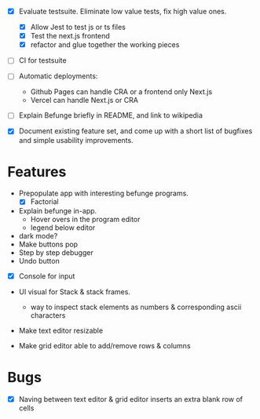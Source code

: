- [x] Evaluate testsuite. Eliminate low value tests, fix high value ones.
  - [x] Allow Jest to test js or ts files
  - [x] Test the next.js frontend
  - [x] refactor and glue together the working pieces
- [ ] CI for testsuite
- [ ] Automatic deployments:
    - Github Pages can handle CRA or a frontend only Next.js
    - Vercel can handle Next.js or CRA
- [ ] Explain Befunge briefly in README, and link to wikipedia
- [x] Document existing feature set, and come up with a short list of bugfixes and simple usability improvements.


# Features
- Prepopulate app with interesting befunge programs.
  - [x] Factorial
- Explain befunge in-app.
  - Hover overs in the program editor
  - legend below editor
- dark mode?
- Make buttons pop
- Step by step debugger
- Undo button

- [x] Console for input
- UI visual for Stack & stack frames.
  - way to inspect stack elements as numbers & corresponding ascii characters

- Make text editor resizable
- Make grid editor able to add/remove rows & columns

# Bugs
- [x] Naving between text editor & grid editor inserts an extra blank row of cells
